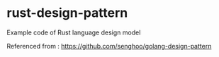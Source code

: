 # rust-design-pattern

Example code of Rust language design model

Referenced from : https://github.com/senghoo/golang-design-pattern
